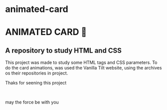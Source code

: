 # animated-card
</style>
<h1>ANIMATED CARD 🎴</h1>
<h2>A repository to study HTML and CSS</h2>
<p>This project was made to study some HTML tags and CSS parameters. To do the card animations, was used the Vanilla Tilt website, using the archives os their repositories in project.</p>
<p>Thaks for seening this project</p>
<br>
<p>may the force be with you</p>
